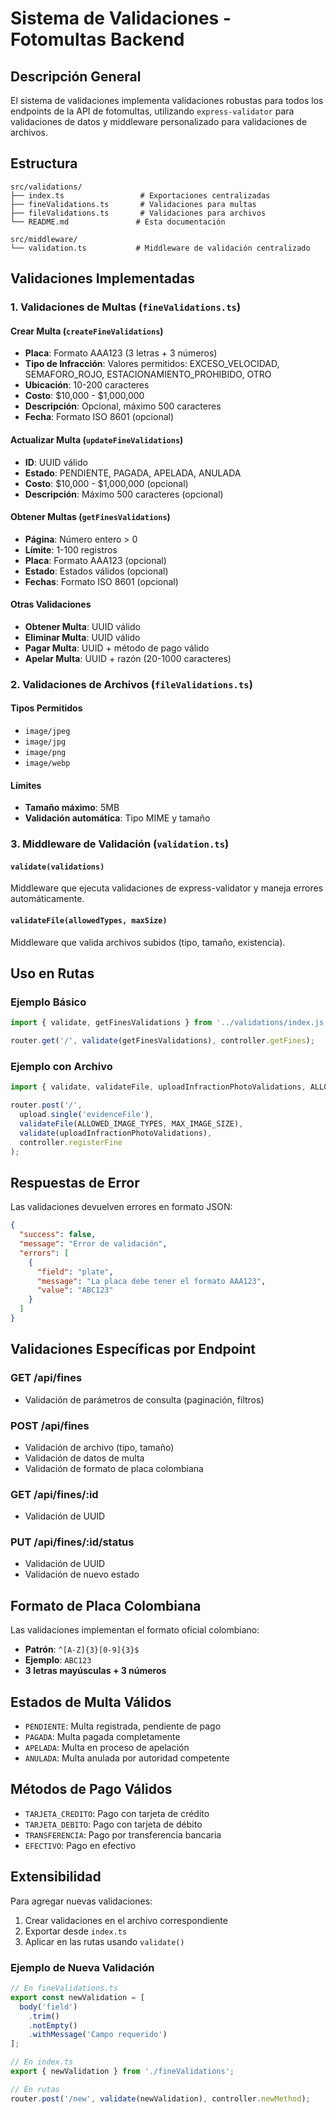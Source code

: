 # Sistema de Validaciones - Fotomultas Backend

## Descripción General

El sistema de validaciones implementa validaciones robustas para todos los endpoints de la API de fotomultas, utilizando `express-validator` para validaciones de datos y middleware personalizado para validaciones de archivos.

## Estructura

```
src/validations/
├── index.ts                 # Exportaciones centralizadas
├── fineValidations.ts       # Validaciones para multas
├── fileValidations.ts       # Validaciones para archivos
└── README.md               # Esta documentación

src/middleware/
└── validation.ts           # Middleware de validación centralizado
```

## Validaciones Implementadas

### 1. Validaciones de Multas (`fineValidations.ts`)

#### Crear Multa (`createFineValidations`)
- **Placa**: Formato AAA123 (3 letras + 3 números)
- **Tipo de Infracción**: Valores permitidos: EXCESO_VELOCIDAD, SEMAFORO_ROJO, ESTACIONAMIENTO_PROHIBIDO, OTRO
- **Ubicación**: 10-200 caracteres
- **Costo**: $10,000 - $1,000,000
- **Descripción**: Opcional, máximo 500 caracteres
- **Fecha**: Formato ISO 8601 (opcional)

#### Actualizar Multa (`updateFineValidations`)
- **ID**: UUID válido
- **Estado**: PENDIENTE, PAGADA, APELADA, ANULADA
- **Costo**: $10,000 - $1,000,000 (opcional)
- **Descripción**: Máximo 500 caracteres (opcional)

#### Obtener Multas (`getFinesValidations`)
- **Página**: Número entero > 0
- **Límite**: 1-100 registros
- **Placa**: Formato AAA123 (opcional)
- **Estado**: Estados válidos (opcional)
- **Fechas**: Formato ISO 8601 (opcional)

#### Otras Validaciones
- **Obtener Multa**: UUID válido
- **Eliminar Multa**: UUID válido
- **Pagar Multa**: UUID + método de pago válido
- **Apelar Multa**: UUID + razón (20-1000 caracteres)

### 2. Validaciones de Archivos (`fileValidations.ts`)

#### Tipos Permitidos
- `image/jpeg`
- `image/jpg`
- `image/png`
- `image/webp`

#### Límites
- **Tamaño máximo**: 5MB
- **Validación automática**: Tipo MIME y tamaño

### 3. Middleware de Validación (`validation.ts`)

#### `validate(validations)`
Middleware que ejecuta validaciones de express-validator y maneja errores automáticamente.

#### `validateFile(allowedTypes, maxSize)`
Middleware que valida archivos subidos (tipo, tamaño, existencia).

## Uso en Rutas

### Ejemplo Básico
```typescript
import { validate, getFinesValidations } from '../validations/index.js';

router.get('/', validate(getFinesValidations), controller.getFines);
```

### Ejemplo con Archivo
```typescript
import { validate, validateFile, uploadInfractionPhotoValidations, ALLOWED_IMAGE_TYPES, MAX_IMAGE_SIZE } from '../validations/index.js';

router.post('/', 
  upload.single('evidenceFile'),
  validateFile(ALLOWED_IMAGE_TYPES, MAX_IMAGE_SIZE),
  validate(uploadInfractionPhotoValidations),
  controller.registerFine
);
```

## Respuestas de Error

Las validaciones devuelven errores en formato JSON:

```json
{
  "success": false,
  "message": "Error de validación",
  "errors": [
    {
      "field": "plate",
      "message": "La placa debe tener el formato AAA123",
      "value": "ABC123"
    }
  ]
}
```

## Validaciones Específicas por Endpoint

### GET /api/fines
- Validación de parámetros de consulta (paginación, filtros)

### POST /api/fines
- Validación de archivo (tipo, tamaño)
- Validación de datos de multa
- Validación de formato de placa colombiana

### GET /api/fines/:id
- Validación de UUID

### PUT /api/fines/:id/status
- Validación de UUID
- Validación de nuevo estado

## Formato de Placa Colombiana

Las validaciones implementan el formato oficial colombiano:
- **Patrón**: `^[A-Z]{3}[0-9]{3}$`
- **Ejemplo**: `ABC123`
- **3 letras mayúsculas + 3 números**

## Estados de Multa Válidos

- `PENDIENTE`: Multa registrada, pendiente de pago
- `PAGADA`: Multa pagada completamente
- `APELADA`: Multa en proceso de apelación
- `ANULADA`: Multa anulada por autoridad competente

## Métodos de Pago Válidos

- `TARJETA_CREDITO`: Pago con tarjeta de crédito
- `TARJETA_DEBITO`: Pago con tarjeta de débito
- `TRANSFERENCIA`: Pago por transferencia bancaria
- `EFECTIVO`: Pago en efectivo

## Extensibilidad

Para agregar nuevas validaciones:

1. Crear validaciones en el archivo correspondiente
2. Exportar desde `index.ts`
3. Aplicar en las rutas usando `validate()`

### Ejemplo de Nueva Validación
```typescript
// En fineValidations.ts
export const newValidation = [
  body('field')
    .trim()
    .notEmpty()
    .withMessage('Campo requerido')
];

// En index.ts
export { newValidation } from './fineValidations';

// En rutas
router.post('/new', validate(newValidation), controller.newMethod);
``` 